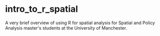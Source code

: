 # intro_to_r_spatial
 A very brief overview of using R for spatial analysis for Spatial and Policy Analysis master's students at the University of Manchester.
